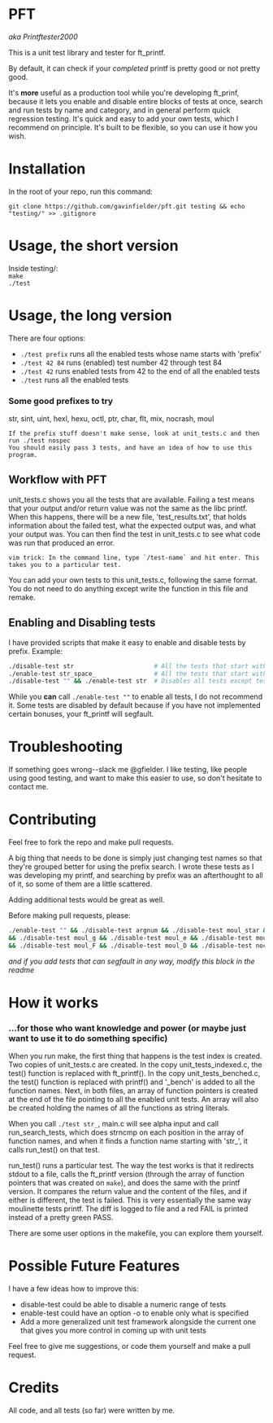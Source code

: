 # PFT
*aka Printftester2000*

This is a unit test library and tester for ft\_printf.  

By default, it can check if your *completed* printf is pretty good or not pretty good.   

It's **more** useful as a production tool while you're developing ft\_prinf, because it lets you enable and disable entire blocks of tests at once, search and run tests by name and category, and in general perform quick regression testing. It's quick and easy to add your own tests, which I recommend on principle. It's built to be flexible, so you can use it how you wish.  

# Installation

In the root of your repo, run this command:

```
git clone https://github.com/gavinfielder/pft.git testing && echo "testing/" >> .gitignore
```

# Usage, the short version

Inside testing/:  
`make`  
`./test`  

# Usage, the long version

There are four options:
 - `./test prefix` runs all the enabled tests whose name starts with 'prefix'
 - `./test 42 84` runs (enabled) test number 42 through test 84
 - `./test 42` runs enabled tests from 42 to the end of all the enabled tests
 - `./test` runs all the enabled tests

### Some good prefixes to try
str, sint, uint, hexl, hexu, octl, ptr, char, flt, mix, nocrash, moul

```
If the prefix stuff doesn't make sense, look at unit_tests.c and then run ./test nospec
You should easily pass 3 tests, and have an idea of how to use this program. 
```

## Workflow with PFT

unit\_tests.c shows you all the tests that are available. Failing a test means that your output and/or return value was not the same as the libc printf. When this happens, there will be a new file, 'test\_results.txt', that holds information about the failed test, what the expected output was, and what your output was. You can then find the test in unit\_tests.c to see what code was run that produced an error.  

```
vim trick: In the command line, type `/test-name` and hit enter. This takes you to a particular test.
```

You can add your own tests to this unit\_tests.c, following the same format. You do not need to do anything except write the function in this file and remake.   

## Enabling and Disabling tests

I have provided scripts that make it easy to enable and disable tests by prefix. Example:

```bash
./disable-test str                      # All the tests that start with 'str' are disabled
./enable-test str_space_                # All the tests that start with 'str_space_' are enabled
./disable-test "" && ./enable-test str  # Disables all tests except tests that start with 'str'
```

While you **can** call `./enable-test ""` to enable all tests, I do not recommend it. Some tests are disabled by default because if you have not implemented certain bonuses, your ft\_printf will segfault.   

# Troubleshooting

If something goes wrong--slack me @gfielder. I like testing, like people using good testing, and want to make this easier to use, so don't hesitate to contact me.  


# Contributing
Feel free to fork the repo and make pull requests.

A big thing that needs to be done is simply just changing test names so that they're grouped better for using the prefix search. I wrote these tests as I was developing my printf, and searching by prefix was an afterthought to all of it, so some of them are a little scattered.  

Adding additional tests would be great as well.  

Before making pull requests, please:

```bash
./enable-test "" && ./disable-test argnum && ./disable-test moul_star && ./disable-test moul_a \
&& ./disable-test moul_g && ./disable-test moul_e && ./disable-test moul_wide \
&& ./disable-test moul_F && ./disable-test moul_D && ./disable-test nocrash
```
*and if you add tests that can segfault in any way, modify this block in the readme*

# How it works
### ...for those who want knowledge and power (or maybe just want to use it to do something specific)

When you run make, the first thing that happens is the test index is created. Two copies of unit\_tests.c are created. In the copy unit\_tests\_indexed.c, the test() function is replaced with ft\_printf(). In the copy unit\_tests\_benched.c, the test() function is replaced with printf() and '\_bench' is added to all the function names. Next, in both files, an array of function pointers is created at the end of the file pointing to all the enabled unit tests.   An array will also be created holding the names of all the functions as string literals.  

When you call `./test str_`, main.c will see alpha input and call run\_search\_tests, which does strncmp on each position in the array of function names, and when it finds a function name starting with 'str\_', it calls run\_test() on that test.  

run\_test() runs a particular test. The way the test works is that it redirects stdout to a file, calls the ft\_printf version (through the array of function pointers that was created on `make`), and does the same with the printf version. It compares the return value and the content of the files, and if either is different, the test is failed. This is very essentially the same way moulinette tests printf. The diff is logged to file and a red FAIL is printed instead of a pretty green PASS.  

There are some user options in the makefile, you can explore them yourself.

# Possible Future Features

I have a few ideas how to improve this:
- disable-test could be able to disable a numeric range of tests
- enable-test could have an option -o to enable only what is specified
- Add a more generalized unit test framework alongside the current one that gives you more control in coming up with unit tests

Feel free to give me suggestions, or code them yourself and make a pull request.  

# Credits

All code, and all tests (so far) were written by me.
